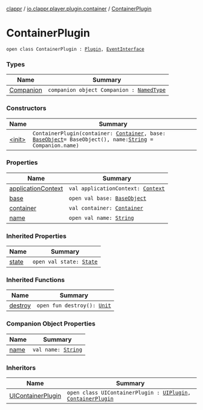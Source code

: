 [clappr](../../index.md) / [io.clappr.player.plugin.container](../index.md) / [ContainerPlugin](./index.md)

# ContainerPlugin

`open class ContainerPlugin : `[`Plugin`](../../io.clappr.player.plugin/-plugin/index.md)`, `[`EventInterface`](../../io.clappr.player.base/-event-interface/index.md)

### Types

| Name | Summary |
|---|---|
| [Companion](-companion/index.md) | `companion object Companion : `[`NamedType`](../../io.clappr.player.base/-named-type/index.md) |

### Constructors

| Name | Summary |
|---|---|
| [&lt;init&gt;](-init-.md) | `ContainerPlugin(container: `[`Container`](../../io.clappr.player.components/-container/index.md)`, base: `[`BaseObject`](../../io.clappr.player.base/-base-object/index.md)` = BaseObject(), name: `[`String`](https://kotlinlang.org/api/latest/jvm/stdlib/kotlin/-string/index.html)` = Companion.name)` |

### Properties

| Name | Summary |
|---|---|
| [applicationContext](application-context.md) | `val applicationContext: `[`Context`](https://developer.android.com/reference/android/content/Context.html) |
| [base](base.md) | `open val base: `[`BaseObject`](../../io.clappr.player.base/-base-object/index.md) |
| [container](container.md) | `val container: `[`Container`](../../io.clappr.player.components/-container/index.md) |
| [name](name.md) | `open val name: `[`String`](https://kotlinlang.org/api/latest/jvm/stdlib/kotlin/-string/index.html) |

### Inherited Properties

| Name | Summary |
|---|---|
| [state](../../io.clappr.player.plugin/-plugin/state.md) | `open val state: `[`State`](../../io.clappr.player.plugin/-plugin/-state/index.md) |

### Inherited Functions

| Name | Summary |
|---|---|
| [destroy](../../io.clappr.player.plugin/-plugin/destroy.md) | `open fun destroy(): `[`Unit`](https://kotlinlang.org/api/latest/jvm/stdlib/kotlin/-unit/index.html) |

### Companion Object Properties

| Name | Summary |
|---|---|
| [name](name.md) | `val name: `[`String`](https://kotlinlang.org/api/latest/jvm/stdlib/kotlin/-string/index.html) |

### Inheritors

| Name | Summary |
|---|---|
| [UIContainerPlugin](../-u-i-container-plugin/index.md) | `open class UIContainerPlugin : `[`UIPlugin`](../../io.clappr.player.plugin/-u-i-plugin/index.md)`, `[`ContainerPlugin`](./index.md) |
